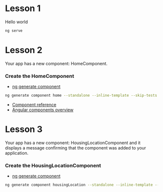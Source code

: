 # Lesson 1
Hello world

```bash
ng serve
```

# Lesson 2
Your app has a new component: HomeComponent.

### Create the HomeComponent

- [ng generate component](https://angular.io/cli/generate#component-command)
```bash
ng generate component home --standalone --inline-template --skip-tests
```
- [Component reference](https://angular.io/api/core/Component)
- [Angular components overview](https://angular.io/guide/component-overview)

# Lesson 3
Your app has a new component: HousingLocationComponent and it displays a message confirming that the component was added to your application.

### Create the HousingLocationComponent

- [ng generate component](https://angular.io/cli/generate#component-command)
```bash
ng generate component housingLocation --standalone --inline-template --skip-tests
```
